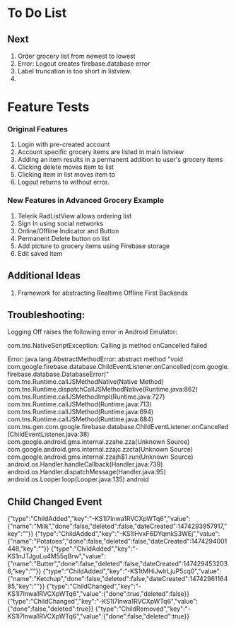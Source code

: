 # To Do List


## Next

1. Order grocery list from newest to lowest
2. Error: Logout creates firebase.database error
3. Label truncation is too short in listview.
4. 


# Feature Tests

### Original Features 

1. Login with pre-created account
2. Account specific grocery items are listed in main listview
3. Adding an item results in a permanent addition to user's grocery items
4. Clicking delete moves item to <Recent> list
5. Clicking item in <Recent> list moves item to <Main Grocery List>
6. Logout returns to <Login Screen> without error.

### New Features in Advanced Grocery Example

1. Telerik RadListView allows ordering list
2. Sign In using social networks
3. Online/Offline Indicator and Button
4. Permanent Delete button on <Recent> list
5. Add picture to grocery items using Firebase storage
6. Edit saved item


## Additional Ideas

1. Framework for abstracting Realtime Offline First Backends 



## Troubleshooting:


Logging Off raises the following error in Android Emulator:

com.tns.NativeScriptException: 
Calling js method onCancelled failed

Error: java.lang.AbstractMethodError: abstract method "void com.google.firebase.database.ChildEventListener.onCancelled(com.google.firebase.database.DatabaseError)"
    com.tns.Runtime.callJSMethodNative(Native Method)
    com.tns.Runtime.dispatchCallJSMethodNative(Runtime.java:862)
    com.tns.Runtime.callJSMethodImpl(Runtime.java:727)
    com.tns.Runtime.callJSMethod(Runtime.java:713)
    com.tns.Runtime.callJSMethod(Runtime.java:694)
    com.tns.Runtime.callJSMethod(Runtime.java:684)
    com.tns.gen.com.google.firebase.database.ChildEventListener.onCancelled(ChildEventListener.java:38)
    com.google.android.gms.internal.zzahe.zza(Unknown Source)
    com.google.android.gms.internal.zzajc.zzcta(Unknown Source)
    com.google.android.gms.internal.zzajh$1.run(Unknown Source)
    android.os.Handler.handleCallback(Handler.java:739)
    android.os.Handler.dispatchMessage(Handler.java:95)
    android.os.Looper.loop(Looper.java:135)
    android

## Child Changed Event

{"type":"ChildAdded","key":"-KS1l7Inwa1RVCXpWTq6","value":{"name":"Milk","done":false,"deleted":false,"dateCreated":1474293957917,"key":""}}
{"type":"ChildAdded","key":"-KS1lHvxF6DYqmkS3WEj","value":{"name":"Potatoes","done":false,"deleted":false,"dateCreated":1474294001448,"key":""}}
{"type":"ChildAdded","key":"-KS1nJTJguLu4M55qBrw","value":{"name":"Butter","done":false,"deleted":false,"dateCreated":1474294532036,"key":""}}
{"type":"ChildAdded","key":"-KS1tMHiJwlrLjuP5cq0","value":{"name":"Ketchup","done":false,"deleted":false,"dateCreated":1474296116485,"key":""}}
{"type":"ChildChanged","key":"-KS1l7Inwa1RVCXpWTq6","value":{"done":true,"deleted":false}}
{"type":"ChildChanged","key":"-KS1l7Inwa1RVCXpWTq6","value":{"done":false,"deleted":true}}
{"type":"ChildRemoved","key":"-KS1l7Inwa1RVCXpWTq6","value":{"done":false,"deleted":true}}